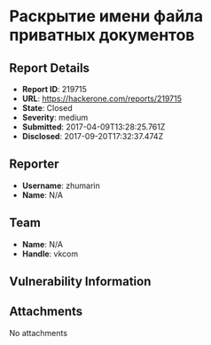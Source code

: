# Раскрытие имени файла приватных документов

## Report Details
- **Report ID**: 219715
- **URL**: https://hackerone.com/reports/219715
- **State**: Closed
- **Severity**: medium
- **Submitted**: 2017-04-09T13:28:25.761Z
- **Disclosed**: 2017-09-20T17:32:37.474Z

## Reporter
- **Username**: zhumarin
- **Name**: N/A

## Team
- **Name**: N/A
- **Handle**: vkcom

## Vulnerability Information


## Attachments
No attachments
